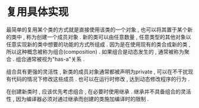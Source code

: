 # 复用具体实现

最简单的复用某个类的方式就是直接使用该类的一个对象 , 也可以将其置于某个新的类中 , 称为创建一个成员对象 . 新的类可以由任意数量 , 任意类型的其他对象以任意实现新的类中想要的功能的方式所组成 . 因为是在使用现有的类合成新的类 , 所以这种概念被称为组合\(composition\) . 如果组合是动态发生的 , 通常被称为聚合 . 组合通常被视为"has-a"关系 . 

组合具有更强的灵活性 , 新类的成员对象通常都被声明为private , 可以在不干扰现有代码的情况下修改这些成员 . 也可以在运行时修改 , 达到动态修改程序的行为 . 

在创建新类时 , 应该优先考虑组合 , 在必要时使用继承 . 继承并不具备组合的灵活性 , 因为编译器必须对通过继承而创建的类施加编译时的限制 . 

